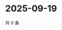 # 2025-09-19

共 0 条

<!-- BEGIN ZHIHUQUESTIONS -->
<!-- 最后更新时间 Fri Sep 19 2025 23:11:03 GMT+0800 (China Standard Time) -->

<!-- END ZHIHUQUESTIONS -->
